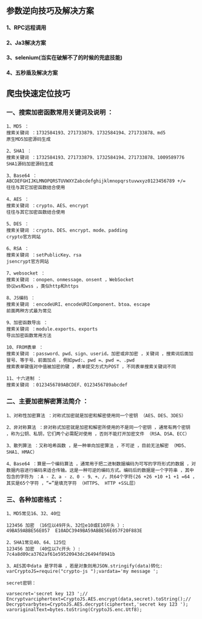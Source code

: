## 参数逆向技巧及解决方案
#### 1、RPC远程调用
#### 2、Ja3解决方案
#### 3、selenium(当实在破解不了的时候的兜底技能)
#### 4、五秒盾及解决方案


## 爬虫快速定位技巧

### 一、搜索加密函数常用关键词及说明 ：

    1、MD5 ：
    搜索关键词 ：1732584193、271733879、1732584194、271733878、md5
    原生MD5加密源码生成
    
    2、SHA1 ：
    搜索关键词 ：1732584193、271733879、1732584194、271733878、1009589776
    SHA1源码加密源码生成
    
    3、Base64 ：
    ABCDEFGHIJKLMNOPQRSTUVWXYZabcdefghijklmnopqrstuvwxyz0123456789 +/=
    往往与其它加密函数结合使用
    
    4、AES ：
    搜索关键词 ：crypto、AES、encrypt
    往往与其它加密函数结合使用
    
    5、DES ：
    搜索关键词 ：crypto、DES、encrypt、mode、padding
    crypto官方网站
    
    6、RSA ：
    搜索关键词 ：setPublicKey、rsa
    jsencrypt官方网站
    
    7、websocket ：
    搜索关键词 ：onopen、onmessage、onsent ，WebSocket
    协议ws和wss ，类似http和https

    8、JS编码 ：
    搜索关键词 ：encodeURI、encodeURIComponent、btoa、escape
    前面两种方式最为常见
    
    9、加密函数导出 ：
    搜索关键词 ：module.exports、exports
    导出加密函数常用方法
    
    10、FROM表单 ：
    搜索关键词 ：password、pwd、sign、userid。加密或非加密 ，关键词 ，搜索词后面加冒号、等于号、前面加点 ，例如pwd:、pwd =、pwd =、.pwd
    搜索表单键值对中值被加密的键 ，表单提交方式为POST ，不同表单搜索关键词不同
    
    11、十六进制 ：
    搜索关键词 ：0123456789ABCDEF、0123456789abcdef

### 二、主要加密解密算法简介 ：

    1、对称性加密算法 ：对称式加密就是加密和解密使用同一个密钥 （AES、DES、3DES）
    
    2、非对称算法 ：非对称式加密就是加密和解密所使用的不是同一个密钥 ，通常有两个密钥 ，称为公钥、私钥，它们两个必需配对使用 ，否则不能打开加密文件 （RSA、DSA、ECC）
    
    3、散列算法 ：又称哈希函数 ，是一种单向加密算法 ，不可逆 ，目前无法解密 （MD5、SHA1、HMAC）
    
    4、Base64 ：算是一个编码算法 ，通常用于把二进制数据编码为可写的字符形式的数据 ，对数据内容进行编码来适合传输。这是一种可逆的编码方式。编码后的数据是一个字符串 ，其中包含的字符为 ：A - Z、a - z、0 - 9、+、/，共64个字符(26 +26 +10 +1 +1 =64 ，其实是65个字符 ，“=”是填充字符 （HTTPS、 HTTP +SSL层）

### 三、各种加密格式 ：
    1、MD5常见16、32、40位
    
    123456 加密 （16位以49开头、32位e10或E10开头 ）:
    49BA59ABBE56E057  E10ADC3949BA59ABBE56E057F20F883E
    
    2、SHA1常见40、64、125位
    123456 加密 （40位以7c开头 ）:
    7c4a8d09ca3762af61e59520943dc26494f8941b
    
    3、AES其中data 是字符串 ，若是对象则用JSON.stringify(data)转化:
    varCryptoJS=require("crypto-js ");vardata='my message ';
    
    secret密钥：
    
    varsecret='secret key 123 ';// Encryptvarciphertext=CryptoJS.AES.encrypt(data,secret).toString();// Decryptvarbytes=CryptoJS.AES.decrypt(ciphertext,'secret key 123 ');
    varoriginalText=bytes.toString(CryptoJS.enc.Utf8);
